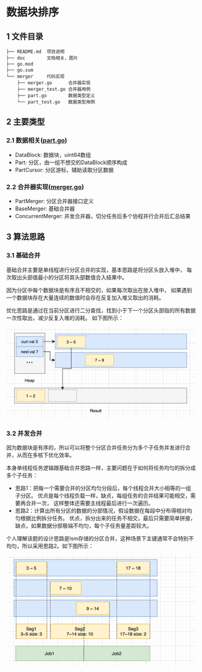 # 数据块排序
## 1 文件目录
```
├── README.md  项目说明
├── doc        文档相关，图片
├── go.mod
├── go.sum
└── merger     代码实现
    ├── merger.go      合并器实现
    ├── merger_test.go 合并器用例
    ├── part.go        数据类型定义
    └── part_test.go   数据类型用例
```
## 2 主要类型
### 2.1 数据相关([part.go](merger/part.go))
- DataBlock: 数据块，uint64数组
- Part: 分区，由一组不想交的DataBlock顺序构成
- PartCursor: 分区游标，辅助读取分区数据
### 2.2 合并器实现([merger.go](merger/merger.go))
- PartMerger: 分区合并器接口定义
- BaseMerger: 基础合并器
- ConcurrentMerger: 并发合并器，切分任务后多个协程并行合并后汇总结果

## 3 算法思路
### 3.1 基础合并
基础合并主要是单线程进行分区合并的实现，基本思路是将分区头放入堆中，
每次取出头部值最小的分区将其头部数值合入结果中。

因为分区中每个数据块是有序且不相交的，如果每次取出在放入堆中，
如果遇到一个数据块存在大量连续的数值时会存在反复加入堆又取出的消耗。

优化思路是通过在当前分区进行二分查找，找到小于下一个分区头部指的所有数据一次性取出，减少反复入堆的消耗。
如下图所示：

![base_merge](doc/base_merge.png)

### 3.2 并发合并
因为数据块是有序的，所以可以将整个分区合并任务分为多个子任务并发进行合并，从而在多核下优化效率。

本身单线程任务逻辑跟基础合并思路一样，主要问题在于如何将任务均匀的拆分成多个子任务：
- 思路1：把每一个需要合并的分区均匀分段后，每个线程合并大小相等的一组子分区。
优点是每个线程负载一样，缺点，每组任务的合并结果可能相交，需要再合并一次，
这样整体还需要主线程最后进行一次遍历。
- 思路2：计算出所有分区的数据的分部情况，假设数据在每段中分布得相对均匀根据比例拆分任务。
优点，拆分出来的任务不相交，最后只需要简单拼接，缺点，如果数据分部极端不均匀，每个子任务量差距较大。

个人理解该题的设计思路是lsm存储的分区合并，这种场景下主键通常不会特别不均匀，所以采用思路2。如下图所示：

![split_job](doc/split_job.png)
